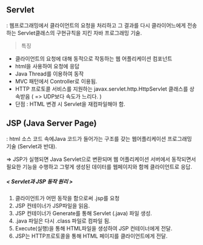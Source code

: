## Servlet

: 웹프로그래밍에서 클라이언트의 요청을 처리하고 그 결과를 다시 클라이어느에게 전송하는 Servlet클래스의 구현규칙을 지킨 자바 프로그래밍 기술.

> 특징

- 클라이언트의 요청에 대해 동적으로 작동하는 웹 어플리케이션 컴포넌트
- html을 사용하여 요청에 응답
- Java Thread를 이용하여 동작
- MVC 패턴에서 Controller로 이용됨.
- HTTP 프로토콜 서비스를 지원하는 javax.servlet.http.HttpServlet 클래스를 상속받음 ( => UDP보다 속도가 느리다. )
- 단점 : HTML 변경 시 Servlet을 재컴파일해야 함.



## JSP (Java Server Page)

: html 소스 코드 속에Java 코드가 들어가는 구조를 갖는 웹어플리케이션 프로그래밍 기술 (Servlet과 반대).

=> JSP가 실행되면 Java Servlet으로 변환되며 웹 어플리케이션 서버에서 동작되면서 필요한 기능을 수행하고 그렇게 생성된 데이터를 웹페이지와 함께 클라이언트로 응답.



##### < Servlet과 JSP 동작 원리 >

1. 클라이언트가 어떤 동작을 함으로써 .jsp를 요청
2. JSP 컨테이너가 JSP파일을 읽음.
3. JSP 컨테이너가 Generate를 통해 Servlet (.java) 파일 생성.
4. .java 파일은 다시 .class 파일로 컴파일 됨.
5. Execute(실행)을 통해 HTML파일을 생성하여 JSP 컨테이너에게 전달.
6. JSP는 HTTP프로토콜을 통해 HTML 페이지를 클라이언트에게 전달.


